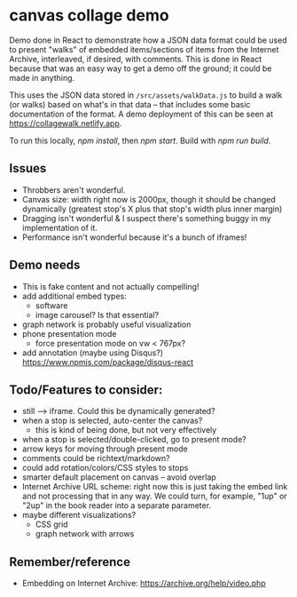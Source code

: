 # canvas collage demo

Demo done in React to demonstrate how a JSON data format could be used to present "walks" of embedded items/sections of items from the Internet Archive, interleaved, if desired, with comments. This is done in React because that was an easy way to get a demo off the ground; it could be made in anything.

This uses the JSON data stored in `/src/assets/walkData.js` to build a walk (or walks) based on what's in that data – that includes some basic documentation of the format. A demo deployment of this can be seen at https://collagewalk.netlify.app.

To run this locally, _npm install_, then _npm start_. Build with _npm run build_.

## Issues

 - Throbbers aren't wonderful.
 - Canvas size: width right now is 2000px, though it should be changed dynamically (greatest stop's X plus that stop's width plus inner margin)
 - Dragging isn't wonderful & I suspect there's something buggy in my implementation of it.
 - Performance isn't wonderful because it's a bunch of iframes! 

## Demo needs

 - This is fake content and not actually compelling! 
 - add additional embed types:
   - software
   - image carousel? Is that essential?
 - graph network is probably useful visualization
 - phone presentation mode
   - force presentation mode on vw < 767px?
 - add annotation (maybe using Disqus?) https://www.npmjs.com/package/disqus-react

## Todo/Features to consider:

 - still —> iframe. Could this be dynamically generated?
 - when a stop is selected, auto-center the canvas?
   - this is kind of being done, but not very effectively
 - when a stop is selected/double-clicked, go to present mode?
 - arrow keys for moving through present mode
 - comments could be richtext/markdown?
 - could add rotation/colors/CSS styles to stops
 - smarter default placement on canvas – avoid overlap
 - Internet Archive URL scheme: right now this is just taking the embed link and not processing that in any way. We could turn, for example, "1up" or "2up" in the book reader into a separate parameter.
 - maybe different visualizations?
   - CSS grid
   - graph network with arrows

## Remember/reference

 * Embedding on Internet Archive: https://archive.org/help/video.php